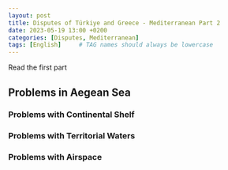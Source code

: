 ```yaml
---
layout: post
title: Disputes of Türkiye and Greece - Mediterranean Part 2
date: 2023-05-19 13:00 +0200
categories: [Disputes, Mediterranean]
tags: [English]     # TAG names should always be lowercase
---
```


Read the first part

## Problems in Aegean Sea

### Problems with Continental Shelf

### Problems with Territorial Waters

### Problems with Airspace
